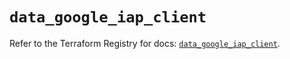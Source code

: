 # `data_google_iap_client`

Refer to the Terraform Registry for docs: [`data_google_iap_client`](https://registry.terraform.io/providers/hashicorp/google/5.42.0/docs/data-sources/iap_client).
